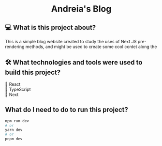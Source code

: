 <h1 align="center"> Andreia's Blog </h1>

## 💻 What is this project about?

This is a simple blog website created to study the uses of Next JS pre-rendering methods, and might be used to create some cool contet along the

## 🛠️ What technologies and tools were used to build this project?

🔸 React<br>
🔸 TypeScript<br>
🔸 Next<br>

## What do I need to do to run this project?

```bash
npm run dev
# or
yarn dev
# or
pnpm dev
```
